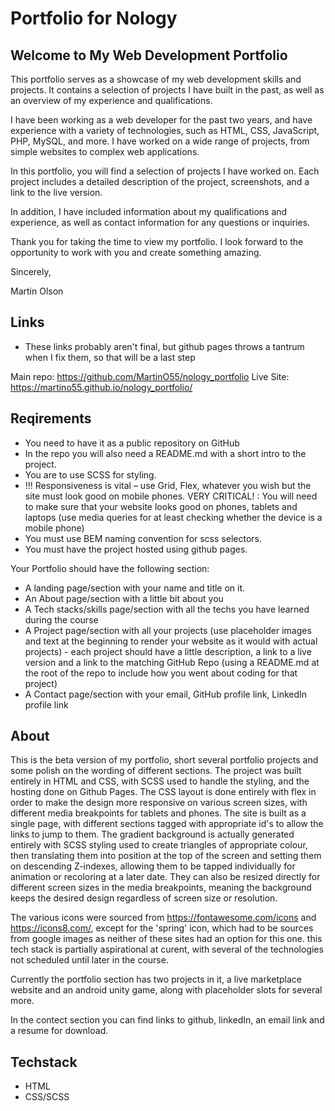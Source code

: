 # Portfolio for Nology

## Welcome to My Web Development Portfolio

This portfolio serves as a showcase of my web development skills and projects. It contains a selection of projects I have built in the past, as well as an overview of my experience and qualifications.

I have been working as a web developer for the past two years, and have experience with a variety of technologies, such as HTML, CSS, JavaScript, PHP, MySQL, and more. I have worked on a wide range of projects, from simple websites to complex web applications.

In this portfolio, you will find a selection of projects I have worked on. Each project includes a detailed description of the project, screenshots, and a link to the live version.

In addition, I have included information about my qualifications and experience, as well as contact information for any questions or inquiries.

Thank you for taking the time to view my portfolio. I look forward to the opportunity to work with you and create something amazing.

Sincerely,

Martin Olson

## Links

- These links probably aren't final, but github pages throws a tantrum when I fix them, so that will be a last step

Main repo: <https://github.com/MartinO55/nology_portfolio>
Live Site: <https://martino55.github.io/nology_portfolio/>

## Reqirements

- You need to have it as a public repository on GitHub
- In the repo you will also need a README.md with a short intro to the project.
- You are to use SCSS for styling.
- !!! Responsiveness is vital – use Grid, Flex, whatever you wish but the site must look good on mobile phones.
  VERY CRITICAL! : You will need to make sure that your website looks good on phones, tablets and laptops (use media queries for at least checking whether the device is a mobile phone)
- You must use BEM naming convention for scss selectors.
- You must have the project hosted using github pages.

Your Portfolio should have the following section:

- A landing page/section with your name and title on it.
- An About page/section with a little bit about you
- A Tech stacks/skills page/section with all the techs you have learned during the course
- A Project page/section with all your projects (use placeholder images and text at the beginning to render your website as it would with actual projects) - each project should have a little description, a link to a live version and a link to the matching GitHub Repo (using a README.md at the root of the repo to include how you went about coding for that project)
- A Contact page/section with your email, GitHub profile link, LinkedIn profile link

## About

This is the beta version of my portfolio, short several portfolio projects and some polish on the wording of different sections. The project was built entirely in HTML and CSS, with SCSS used to handle the styling, and the hosting done on Github Pages. The CSS layout is done entirely with flex in order to make the design more responsive on various screen sizes, with different media breakpoints for tablets and phones. The site is built as a single page, with different sections tagged with appropriate id's to allow the links to jump to them. The gradient background is actually generated entirely with SCSS styling used to create triangles of appropriate colour, then translating them into position at the top of the screen and setting them on descending Z-indexes, allowing them to be tapped individually for animation or recoloring at a later date. They can also be resized directly for different screen sizes in the media breakpoints, meaning the background keeps the desired design regardless of screen size or resolution.

The various icons were sourced from <https://fontawesome.com/icons> and <https://icons8.com/>, except for the 'spring' icon, which had to be sources from google images as neither of these sites had an option for this one. this tech stack is partially aspirational at curent, with several of the technologies not scheduled until later in the course.

Currently the portfolio section has two projects in it, a live marketplace website and an android unity game, along with placeholder slots for several more.

In the contect section you can find links to github, linkedIn, an email link and a resume for download.

## Techstack

- HTML
- CSS/SCSS
